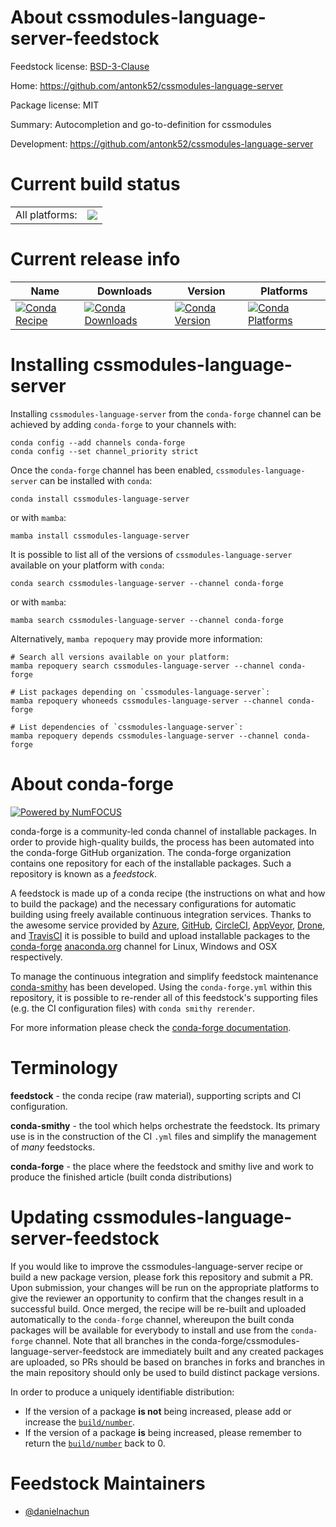 About cssmodules-language-server-feedstock
==========================================

Feedstock license: [BSD-3-Clause](https://github.com/conda-forge/cssmodules-language-server-feedstock/blob/main/LICENSE.txt)

Home: https://github.com/antonk52/cssmodules-language-server

Package license: MIT

Summary: Autocompletion and go-to-definition for cssmodules

Development: https://github.com/antonk52/cssmodules-language-server

Current build status
====================


<table><tr><td>All platforms:</td>
    <td>
      <a href="https://dev.azure.com/conda-forge/feedstock-builds/_build/latest?definitionId=24372&branchName=main">
        <img src="https://dev.azure.com/conda-forge/feedstock-builds/_apis/build/status/cssmodules-language-server-feedstock?branchName=main">
      </a>
    </td>
  </tr>
</table>

Current release info
====================

| Name | Downloads | Version | Platforms |
| --- | --- | --- | --- |
| [![Conda Recipe](https://img.shields.io/badge/recipe-cssmodules--language--server-green.svg)](https://anaconda.org/conda-forge/cssmodules-language-server) | [![Conda Downloads](https://img.shields.io/conda/dn/conda-forge/cssmodules-language-server.svg)](https://anaconda.org/conda-forge/cssmodules-language-server) | [![Conda Version](https://img.shields.io/conda/vn/conda-forge/cssmodules-language-server.svg)](https://anaconda.org/conda-forge/cssmodules-language-server) | [![Conda Platforms](https://img.shields.io/conda/pn/conda-forge/cssmodules-language-server.svg)](https://anaconda.org/conda-forge/cssmodules-language-server) |

Installing cssmodules-language-server
=====================================

Installing `cssmodules-language-server` from the `conda-forge` channel can be achieved by adding `conda-forge` to your channels with:

```
conda config --add channels conda-forge
conda config --set channel_priority strict
```

Once the `conda-forge` channel has been enabled, `cssmodules-language-server` can be installed with `conda`:

```
conda install cssmodules-language-server
```

or with `mamba`:

```
mamba install cssmodules-language-server
```

It is possible to list all of the versions of `cssmodules-language-server` available on your platform with `conda`:

```
conda search cssmodules-language-server --channel conda-forge
```

or with `mamba`:

```
mamba search cssmodules-language-server --channel conda-forge
```

Alternatively, `mamba repoquery` may provide more information:

```
# Search all versions available on your platform:
mamba repoquery search cssmodules-language-server --channel conda-forge

# List packages depending on `cssmodules-language-server`:
mamba repoquery whoneeds cssmodules-language-server --channel conda-forge

# List dependencies of `cssmodules-language-server`:
mamba repoquery depends cssmodules-language-server --channel conda-forge
```


About conda-forge
=================

[![Powered by
NumFOCUS](https://img.shields.io/badge/powered%20by-NumFOCUS-orange.svg?style=flat&colorA=E1523D&colorB=007D8A)](https://numfocus.org)

conda-forge is a community-led conda channel of installable packages.
In order to provide high-quality builds, the process has been automated into the
conda-forge GitHub organization. The conda-forge organization contains one repository
for each of the installable packages. Such a repository is known as a *feedstock*.

A feedstock is made up of a conda recipe (the instructions on what and how to build
the package) and the necessary configurations for automatic building using freely
available continuous integration services. Thanks to the awesome service provided by
[Azure](https://azure.microsoft.com/en-us/services/devops/), [GitHub](https://github.com/),
[CircleCI](https://circleci.com/), [AppVeyor](https://www.appveyor.com/),
[Drone](https://cloud.drone.io/welcome), and [TravisCI](https://travis-ci.com/)
it is possible to build and upload installable packages to the
[conda-forge](https://anaconda.org/conda-forge) [anaconda.org](https://anaconda.org/)
channel for Linux, Windows and OSX respectively.

To manage the continuous integration and simplify feedstock maintenance
[conda-smithy](https://github.com/conda-forge/conda-smithy) has been developed.
Using the ``conda-forge.yml`` within this repository, it is possible to re-render all of
this feedstock's supporting files (e.g. the CI configuration files) with ``conda smithy rerender``.

For more information please check the [conda-forge documentation](https://conda-forge.org/docs/).

Terminology
===========

**feedstock** - the conda recipe (raw material), supporting scripts and CI configuration.

**conda-smithy** - the tool which helps orchestrate the feedstock.
                   Its primary use is in the construction of the CI ``.yml`` files
                   and simplify the management of *many* feedstocks.

**conda-forge** - the place where the feedstock and smithy live and work to
                  produce the finished article (built conda distributions)


Updating cssmodules-language-server-feedstock
=============================================

If you would like to improve the cssmodules-language-server recipe or build a new
package version, please fork this repository and submit a PR. Upon submission,
your changes will be run on the appropriate platforms to give the reviewer an
opportunity to confirm that the changes result in a successful build. Once
merged, the recipe will be re-built and uploaded automatically to the
`conda-forge` channel, whereupon the built conda packages will be available for
everybody to install and use from the `conda-forge` channel.
Note that all branches in the conda-forge/cssmodules-language-server-feedstock are
immediately built and any created packages are uploaded, so PRs should be based
on branches in forks and branches in the main repository should only be used to
build distinct package versions.

In order to produce a uniquely identifiable distribution:
 * If the version of a package **is not** being increased, please add or increase
   the [``build/number``](https://docs.conda.io/projects/conda-build/en/latest/resources/define-metadata.html#build-number-and-string).
 * If the version of a package **is** being increased, please remember to return
   the [``build/number``](https://docs.conda.io/projects/conda-build/en/latest/resources/define-metadata.html#build-number-and-string)
   back to 0.

Feedstock Maintainers
=====================

* [@danielnachun](https://github.com/danielnachun/)

